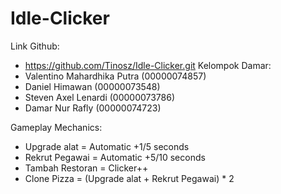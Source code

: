 # Idle-Clicker
Link Github:
- https://github.com/Tinosz/Idle-Clicker.git
Kelompok Damar:
- Valentino Mahardhika Putra (00000074857)
- Daniel Himawan (00000073548)
- Steven Axel Lenardi (00000073786)
- Damar Nur Rafly (00000074723)

Gameplay Mechanics:
- Upgrade alat = Automatic +1/5 seconds
- Rekrut Pegawai = Automatic +5/10 seconds
- Tambah Restoran = Clicker++
- Clone Pizza = (Upgrade alat + Rekrut Pegawai) * 2
